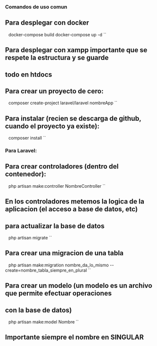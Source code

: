 ### Comandos de uso comun

## Para desplegar con docker
``
``
    docker-compose build
    docker-compose up -d
``
## Para desplegar con xampp importante que se respete la estructura y se guarde
## todo en htdocs

## Para crear un proyecto de cero:
``
``
  composer create-project laravel/laravel  nombreApp
``

## Para instalar (recien se descarga de github, cuando el proyecto ya existe):
``
``
    composer install
``

### Para Laravel:

## Para crear controladores (dentro del contenedor):

``
``
    php artisan make:controller NombreController
``
## En los controladores metemos la logica de la aplicacion (el acceso a base de datos, etc)

## para actualizar la base de datos

``
``
    php artisan migrate
``

## Para crear una migracion de una tabla
``
``
    php artisan make:migration nombre_da_lo_mismo --create=nombre_tabla_siempre_en_plural
``

## Para crear un modelo (un modelo es un archivo que permite efectuar operaciones
## con la base de datos)
``
``
    php artisan make:model Nombre
``
## Importante siempre el nombre en SINGULAR